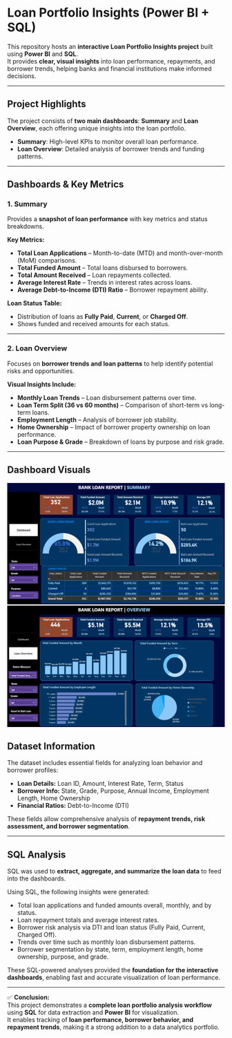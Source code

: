 # Loan Portfolio Insights (Power BI + SQL)

This repository hosts an **interactive Loan Portfolio Insights project** built using **Power BI** and **SQL**.  
It provides **clear, visual insights** into loan performance, repayments, and borrower trends, helping banks and financial institutions make informed decisions.  

---

## Project Highlights  

The project consists of **two main dashboards**: **Summary** and **Loan Overview**, each offering unique insights into the loan portfolio.  

- **Summary**: High-level KPIs to monitor overall loan performance.  
- **Loan Overview**: Detailed analysis of borrower trends and funding patterns.  

---

## Dashboards & Key Metrics  

### **1. Summary**  

Provides a **snapshot of loan performance** with key metrics and status breakdowns.  

**Key Metrics:**  
- **Total Loan Applications** – Month-to-date (MTD) and month-over-month (MoM) comparisons.  
- **Total Funded Amount** – Total loans disbursed to borrowers.  
- **Total Amount Received** – Loan repayments collected.  
- **Average Interest Rate** – Trends in interest rates across loans.  
- **Average Debt-to-Income (DTI) Ratio** – Borrower repayment ability.  

**Loan Status Table:**  
- Distribution of loans as **Fully Paid**, **Current**, or **Charged Off**.  
- Shows funded and received amounts for each status.  

---

### **2. Loan Overview**  

Focuses on **borrower trends and loan patterns** to help identify potential risks and opportunities.  

**Visual Insights Include:**  
- **Monthly Loan Trends** – Loan disbursement patterns over time.  
- **Loan Term Split (36 vs 60 months)** – Comparison of short-term vs long-term loans.  
- **Employment Length** – Analysis of borrower job stability.  
- **Home Ownership** – Impact of borrower property ownership on loan performance.  
- **Loan Purpose & Grade** – Breakdown of loans by purpose and risk grade.  

---

## Dashboard Visuals
![Dashboard Preview](images/Dashboard.png)
![Dashboard Preview](images/Loan%20Overview.png)

## Dataset Information  

The dataset includes essential fields for analyzing loan behavior and borrower profiles:  
- **Loan Details:** Loan ID, Amount, Interest Rate, Term, Status  
- **Borrower Info:** State, Grade, Purpose, Annual Income, Employment Length, Home Ownership  
- **Financial Ratios:** Debt-to-Income (DTI)  

These fields allow comprehensive analysis of **repayment trends, risk assessment, and borrower segmentation**.  

---

## SQL Analysis  

SQL was used to **extract, aggregate, and summarize the loan data** to feed into the dashboards.  

Using SQL, the following insights were generated:  
- Total loan applications and funded amounts overall, monthly, and by status.  
- Loan repayment totals and average interest rates.  
- Borrower risk analysis via DTI and loan status (Fully Paid, Current, Charged Off).  
- Trends over time such as monthly loan disbursement patterns.  
- Borrower segmentation by state, term, employment length, home ownership, purpose, and grade.  

These SQL-powered analyses provided the **foundation for the interactive dashboards**, enabling fast and accurate visualization of loan performance.  

---

✅ **Conclusion:**  
This project demonstrates a **complete loan portfolio analysis workflow** using **SQL** for data extraction and **Power BI** for visualization.  
It enables tracking of **loan performance, borrower behavior, and repayment trends**, making it a strong addition to a data analytics portfolio.

